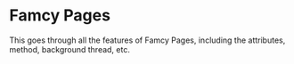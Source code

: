 # Famcy Pages
This goes through all the features of Famcy Pages, including the attributes, method, background thread, etc. 